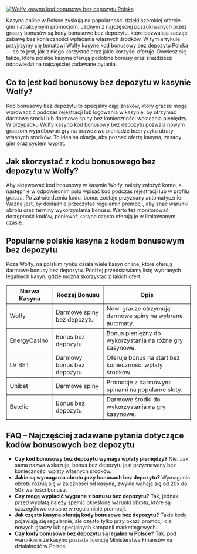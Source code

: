 [![Wolfy kasyno kod bonusowy bez depozytu Polska](https://123-caf.pages.dev/gitsignup.png)](https://vrmoo.ru/Bt82HjjY)

<div>     <p>Kasyna online w Polsce zyskują na popularności dzięki szerokiej ofercie gier i atrakcyjnym promocjom. Jednym z najczęściej poszukiwanych przez graczy bonusów są kody bonusowe bez depozytu, które pozwalają zacząć zabawę bez konieczności wpłacania własnych środków. W tym artykule przyjrzymy się tematowi Wolfy kasyno kod bonusowy bez depozytu Polska — co to jest, jak z niego korzystać oraz jakie korzyści oferuje. Dowiesz się także, które polskie kasyna oferują podobne bonusy oraz znajdziesz odpowiedzi na najczęściej zadawane pytania.</p>      <h2>Co to jest kod bonusowy bez depozytu w kasynie Wolfy?</h2>   <p>Kod bonusowy bez depozytu to specjalny ciąg znaków, który gracze mogą wprowadzić podczas rejestracji lub logowania w kasynie, by otrzymać darmowe środki lub darmowe spiny bez konieczności wpłacania pieniędzy. W przypadku Wolfy kasyno kod bonusowy bez depozytu pozwala nowym graczom wypróbować gry na prawdziwe pieniądze bez ryzyka utraty własnych środków. To idealna okazja, aby poznać ofertę kasyna, zasady gier oraz system wypłat.</p>    <h2>Jak skorzystać z kodu bonusowego bez depozytu w Wolfy?</h2>   <p>Aby aktywować kod bonusowy w kasynie Wolfy, należy założyć konto, a następnie w odpowiednim polu wpisać kod podczas rejestracji lub w profilu gracza. Po zatwierdzeniu kodu, bonus zostaje przyznany automatycznie. Ważne jest, by dokładnie przeczytać regulamin promocji, aby znać warunki obrotu oraz terminy wykorzystania bonusu. Warto też monitorować dostępność kodów, ponieważ kasyna często oferują je w limitowanym czasie.</p>      <h2>Popularne polskie kasyna z kodem bonusowym bez depozytu</h2>   <p>Poza Wolfy, na polskim rynku działa wiele kasyn online, które oferują darmowe bonusy bez depozytu. Poniżej przedstawiamy listę wybranych legalnych kasyn, gdzie można skorzystać z takich ofert:</p>   <table border="1" cellpadding="5" cellspacing="0" style="border-collapse: collapse; width: 100%; max-width: 600px;">     <thead>       <tr>         <th>Nazwa Kasyna</th>         <th>Rodzaj Bonusu</th>         <th>Opis</th>       </tr>     </thead>     <tbody>       <tr>         <td>Wolfy</td>         <td>Darmowe spiny bez depozytu</td>         <td>Nowi gracze otrzymują darmowe spiny na wybrane automaty.</td>       </tr>       <tr>         <td>EnergyCasino</td>         <td>Bonus bez depozytu</td>         <td>Bonus pieniężny do wykorzystania na różne gry kasynowe.</td>       </tr>       <tr>         <td>LV BET</td>         <td>Darmowy bonus bez depozytu</td>         <td>Oferuje bonus na start bez konieczności wpłaty środków.</td>       </tr>       <tr>         <td>Unibet</td>         <td>Darmowe spiny</td>         <td>Promocje z darmowymi spinami na popularne sloty.</td>       </tr>       <tr>         <td>Betclic</td>         <td>Bonus bez depozytu</td>         <td>Darmowe środki do wykorzystania na gry kasynowe.</td>       </tr>     </tbody>   </table>      <h2>FAQ – Najczęściej zadawane pytania dotyczące kodów bonusowych bez depozytu</h2>   <ul>     <li><strong>Czy kod bonusowy bez depozytu wymaga wpłaty pieniędzy?</strong>         Nie. Jak sama nazwa wskazuje, bonus bez depozytu jest przyznawany bez konieczności wpłaty własnych środków.</li>     <li><strong>Jakie są wymagania obrotu przy bonusach bez depozytu?</strong>         Wymagania obrotu różnią się w zależności od kasyna, zwykle wahają się od 20x do 50x wartości bonusu.</li>     <li><strong>Czy mogę wypłacić wygrane z bonusu bez depozytu?</strong>         Tak, jednak przed wypłatą należy spełnić określone warunki obrotu, które są szczegółowo opisane w regulaminie promocji.</li>     <li><strong>Jak często kasyna oferują kody bonusowe bez depozytu?</strong>         Takie kody pojawiają się regularnie, ale często tylko przy okazji promocji dla nowych graczy lub specjalnych kampanii marketingowych.</li>     <li><strong>Czy kody bonusowe bez depozytu są legalne w Polsce?</strong>         Tak, pod warunkiem że kasyno posiada licencję Ministerstwa Finansów na działalność w Polsce.</li>   </ul> </div>
